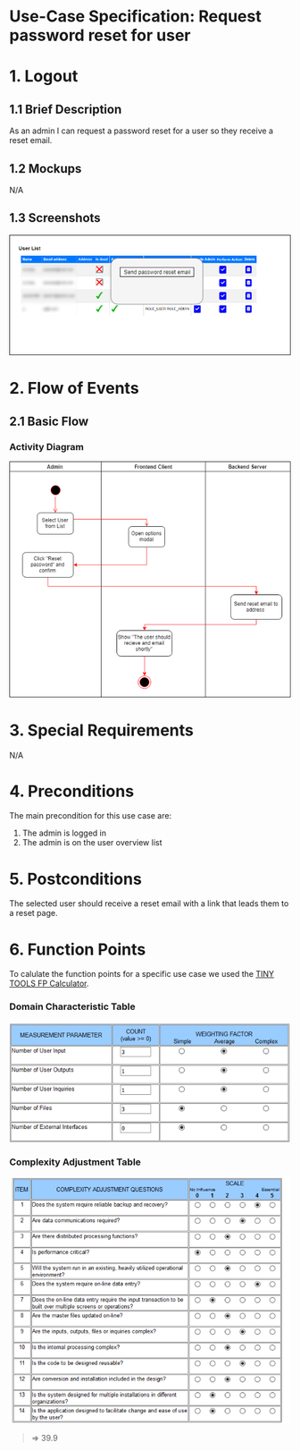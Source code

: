 # Use-Case Specification: Request password reset for user

# 1. Logout

## 1.1 Brief Description
As an admin I can request a password reset for a user so they receive a reset email.

## 1.2 Mockups
N/A

## 1.3 Screenshots
![Activity Diagram](../Mockups/requestPasswordResetForUser.png)

# 2. Flow of Events

## 2.1 Basic Flow

### Activity Diagram
![Activity Diagram](../ActivityDiagrams/requestPasswordResetForUser.png)

# 3. Special Requirements

N/A

# 4. Preconditions
The main precondition for this use case are:

 1. The admin is logged in
 2. The admin is on the user overview list

# 5. Postconditions
The selected user should receive a reset email with a link that leads them to a reset page.

# 6. Function Points

To calulate the function points for a specific use case we used the [TINY TOOLS FP Calculator](http://groups.umd.umich.edu/cis/course.des/cis525/js/f00/harvey/FP_Calc.html).

### Domain Characteristic Table
![domain table](../FunctionPoints/requestPasswordResetForUser1.PNG)
### Complexity Adjustment Table
![complexity table](../FunctionPoints/requestPasswordResetForUser2.PNG)

> => 39.9
